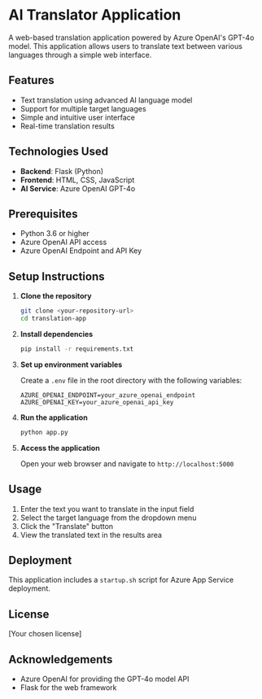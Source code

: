 # AI Translator Application

A web-based translation application powered by Azure OpenAI's GPT-4o model. This application allows users to translate text between various languages through a simple web interface.

## Features

- Text translation using advanced AI language model
- Support for multiple target languages
- Simple and intuitive user interface
- Real-time translation results

## Technologies Used

- **Backend**: Flask (Python)
- **Frontend**: HTML, CSS, JavaScript
- **AI Service**: Azure OpenAI GPT-4o

## Prerequisites

- Python 3.6 or higher
- Azure OpenAI API access
- Azure OpenAI Endpoint and API Key

## Setup Instructions

1. **Clone the repository**

   ```bash
   git clone <your-repository-url>
   cd translation-app
   ```

2. **Install dependencies**

   ```bash
   pip install -r requirements.txt
   ```

3. **Set up environment variables**

   Create a `.env` file in the root directory with the following variables:

   ```
   AZURE_OPENAI_ENDPOINT=your_azure_openai_endpoint
   AZURE_OPENAI_KEY=your_azure_openai_api_key
   ```

4. **Run the application**

   ```bash
   python app.py
   ```

5. **Access the application**

   Open your web browser and navigate to `http://localhost:5000`

## Usage

1. Enter the text you want to translate in the input field
2. Select the target language from the dropdown menu
3. Click the "Translate" button
4. View the translated text in the results area

## Deployment

This application includes a `startup.sh` script for Azure App Service deployment.

## License

[Your chosen license]

## Acknowledgements

- Azure OpenAI for providing the GPT-4o model API
- Flask for the web framework
